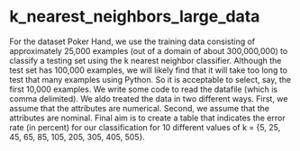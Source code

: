 # k_nearest_neighbors_large_data
For the dataset Poker Hand, we use the training data consisting of approximately 25,000 examples (out of a domain of about 300,000,000) to classify a testing set using the k nearest neighbor classifier. Although the test set has 100,000 examples, we will likely find that it will take too long to test that many examples using Python. So it is acceptable to select, say, the first 10,000 examples. We write some code to read the datafile (which is comma delimited). We aldo treated the data in two different ways. First, we assume that the attributes are numerical. Second, we assume that the attributes are nominal. Final aim is to create a table that indicates the error rate (in percent) for our classification for 10 different values of k = {5, 25, 45, 65, 85, 105, 205, 305, 405, 505}.
